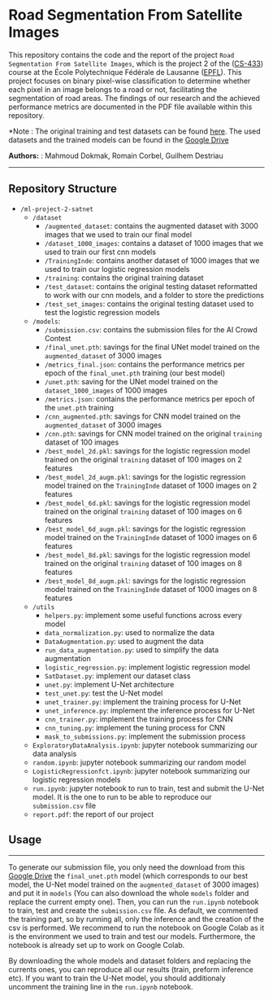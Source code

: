 # Road Segmentation From Satellite Images


This repository contains the code and the report of the project `Road Segmentation From Satellite Images`, which is the project 2 of the 
([CS-433](https://edu.epfl.ch/coursebook/fr/machine-learning-CS-433)) course at the École Polytechnique Fédérale de Lausanne 
([EPFL](https://www.epfl.ch/en/)). This project focuses on binary pixel-wise classification to determine whether each pixel in an image belongs to a road or not, facilitating the segmentation of road areas. The findings of our research and the achieved performance metrics are documented in the PDF file available within this repository.

*Note : The original training and test datasets can be found [here](https://www.aicrowd.com/challenges/epfl-ml-road-segmentation/dataset_files).
The used datasets and the trained models can be found in the [Google Drive](https://drive.google.com/drive/folders/1iJobZW7g3ZYpGy5liyJC1xlxVRjsFFpq?usp=sharing)


**Authors:** : 
Mahmoud Dokmak, Romain Corbel, Guilhem Destriau

<hr style="clear:both">

## Repository Structure

- `/ml-project-2-satnet`
    - `/dataset`
        - `/augmented_dataset`: contains the augmented dataset with 3000 images that we used to train our final model
        - `/dataset_1000_images`: contains a dataset of 1000 images that we used to train our first cnn models
        - `/TrainingInde`: contains another dataset of 1000 images that we used to train our logistic regression models
        - `/training`: contains the original training dataset
        - `/test_dataset`: contains the original testing dataset reformatted to work with our cnn models, and a folder to store the predictions
        - `/test_set_images`: contains the original testing dataset used to test the logistic regression models
    - `/models`:
      - `/submission.csv`: contains the submission files for the AI Crowd Contest
      - `/final_unet.pth`: savings for the final UNet model trained on the `augmented_dataset` of 3000 images
      - `/metrics_final.json`: contains the performance metrics per epoch of the `final_unet.pth` training (our best model)
      - `/unet.pth`: saving for the UNet model trained on the `dataset_1000_images` of 1000 images
      - `/metrics.json`: contains the performance metrics per epoch of the `unet.pth` training
      - `/cnn_augmented.pth`: savings for CNN model trained on the `augmented_dataset` of 3000 images
      - `/cnn.pth`: savings for CNN model trained on the original `training` dataset of 100 images
      - `/best_model_2d.pkl`: savings for the logistic regression model trained on the original `training` dataset of 100 images on 2 features
      - `/best_model_2d_augm.pkl`: savings for the logistic regression model trained on the `TrainingInde` dataset of 1000 images on 2 features
      - `/best_model_6d.pkl`: savings for the logistic regression model trained on the original `training` dataset of 100 images on 6 features
      - `/best_model_6d_augm.pkl`: savings for the logistic regression model trained on the `TrainingInde` dataset of 1000 images on 6 features
      - `/best_model_8d.pkl`: savings for the logistic regression model trained on the original `training` dataset of 100 images on 8 features
      - `/best_model_8d_augm.pkl`: savings for the logistic regression model trained on the `TrainingInde` dataset of 1000 images on 8 features
    - `/utils`
      - `helpers.py`: implement some useful functions across every model
      - `data_normalization.py`: used to normalize the data
      - `DataAugmentation.py`: used to augment the data
      - `run_data_augmentation.py`: used to simplify the data augmentation
      - `logistic_regression.py`: implement logistic regression model
      - `SatDataset.py`: implement our dataset class
      - `unet.py`: implement U-Net architecture
      - `test_unet.py`: test the U-Net model
      - `unet_trainer.py`: implement the training process for U-Net
      - `unet_inference.py`: implement the inference process for U-Net
      - `cnn_trainer.py`: implement the training process for CNN
      - `cnn_tuning.py`: implement the tuning process for CNN
      - `mask_to_submissions.py`: implement the submission process
    - `ExploratoryDataAnalysis.ipynb`: jupyter notebook summarizing our data analysis
    - `random.ipynb`: jupyter notebook summarizing our random model
    - `LogisticRegressionfct.ipynb`: jupyter notebook summarizing our logistic regression models
    - `run.ipynb`: jupyter notebook to run to train, test and submit the U-Net model. It is  the one to run to be able to reproduce our `submission.csv` file
    - `report.pdf`: the report of our project

## Usage
<hr style="clear:both">

To generate our submission file, you only need the download from this [Google Drive](https://drive.google.com/drive/folders/1iJobZW7g3ZYpGy5liyJC1xlxVRjsFFpq?usp=sharing) the `final_unet.pth` model (which corresponds to our best model, the U-Net model trained on the `augmented_dataset` of 3000 images) and put it in `models` (You can also download the whole `models` folder and replace the current empty one). Then, you can run the `run.ipynb` notebook to train, test and create the `submission.csv` file.
As default, we commented the training part, so by running all, only the inference and the creation of the csv is performed. We recommend to run the notebook on Google Colab as it is the environment we used to train and test our models. Furthermore, the notebook is already set up to work on Google Colab.

By downloading the whole models and dataset folders and replacing the currents ones, you can reproduce all our results (train, preform inference etc).
If you want to train the U-Net model, you should additionaly uncomment the training line in the `run.ipynb` notebook.
